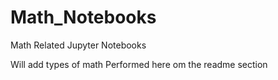 # Math_Notebooks
Math Related Jupyter Notebooks

Will add types of math Performed here om the readme section
